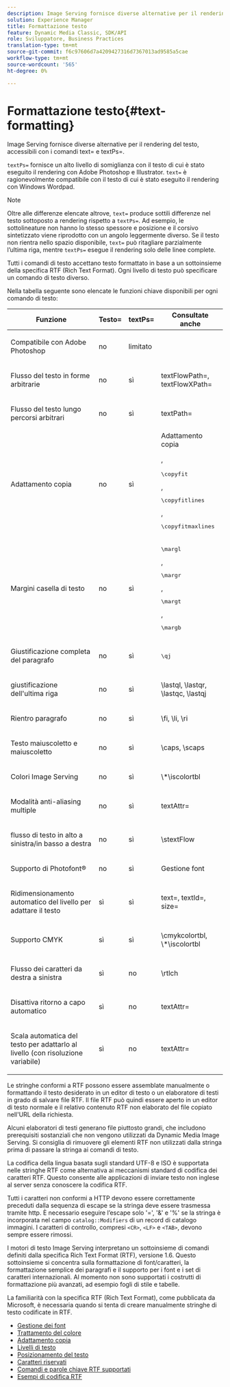 ```yaml
---
description: Image Serving fornisce diverse alternative per il rendering del testo, accessibili con i comandi text= e textPs=.
solution: Experience Manager
title: Formattazione testo
feature: Dynamic Media Classic, SDK/API
role: Sviluppatore, Business Practices
translation-type: tm+mt
source-git-commit: f6c97606d7a4209427316d7367013ad9585a5cae
workflow-type: tm+mt
source-wordcount: '565'
ht-degree: 0%

---
```



# Formattazione testo{#text-formatting}

Image Serving fornisce diverse alternative per il rendering del testo, accessibili con i comandi text= e textPs=.

`textPs=` fornisce un alto livello di somiglianza con il testo di cui è stato eseguito il rendering con Adobe Photoshop e Illustrator. `text=` è ragionevolmente compatibile con il testo di cui è stato eseguito il rendering con Windows Wordpad.

>[!NOTE]
>
>Oltre alle differenze elencate altrove, `text=` produce sottili differenze nel testo sottoposto a rendering rispetto a `textPs=`. Ad esempio, le sottolineature non hanno lo stesso spessore e posizione e il corsivo sintetizzato viene riprodotto con un angolo leggermente diverso. Se il testo non rientra nello spazio disponibile, `text=` può ritagliare parzialmente l’ultima riga, mentre `textPs=` esegue il rendering solo delle linee complete.

Tutti i comandi di testo accettano testo formattato in base a un sottoinsieme della specifica RTF (Rich Text Format). Ogni livello di testo può specificare un comando di testo diverso.

Nella tabella seguente sono elencate le funzioni chiave disponibili per ogni comando di testo:

<table id="table_9C41CBDA94C24805B538E5049B0137C6"> 
 <thead> 
  <tr> 
   <th class="entry"> <b> Funzione</b> </th> 
   <th class="entry"> <b> Testo=</b> </th> 
   <th class="entry"> <b> textPs=</b> </th> 
   <th class="entry"> <b> Consultate anche</b> </th> 
  </tr> 
 </thead>
 <tbody> 
  <tr> 
   <td> <p> Compatibile con Adobe Photoshop </p> </td> 
   <td> <p> no </p> </td> 
   <td> <p> limitato </p> </td> 
   <td> <p> </p> </td> 
  </tr> 
  <tr> 
   <td> <p>Flusso del testo in forme arbitrarie </p> </td> 
   <td> <p>no </p> </td> 
   <td> <p>sì </p> </td> 
   <td> <p>textFlowPath=, textFlowXPath= </p> </td> 
  </tr> 
  <tr> 
   <td> <p>Flusso del testo lungo percorsi arbitrari </p> </td> 
   <td> <p>no </p> </td> 
   <td> <p>sì </p> </td> 
   <td> <p>textPath= </p> </td> 
  </tr> 
  <tr> 
   <td> <p>Adattamento copia </p> </td> 
   <td> <p>no </p> </td> 
   <td> <p>sì </p> </td> 
   <td> Adattamento copia <p>, <pre>\copyfit</pre>, <pre>\copyfitlines</pre>, <pre>\copyfitmaxlines</pre> </p> </td> 
  </tr> 
  <tr> 
   <td> <p>Margini casella di testo </p> </td> 
   <td> <p>no </p> </td> 
   <td> <p>sì </p> </td> 
   <td> <p><pre>\margl</pre>, <pre>\margr</pre>, <pre>\margt</pre>, <pre>\margb</pre> </p> </td> 
  </tr> 
  <tr> 
   <td> <p>Giustificazione completa del paragrafo </p> </td> 
   <td> <p>no </p> </td> 
   <td> <p>sì </p> </td> 
   <td> <p><pre>\qj</pre> </p> </td> 
  </tr> 
  <tr> 
   <td> <p>giustificazione dell'ultima riga </p> </td> 
   <td> <p>no </p> </td> 
   <td> <p>sì </p> </td> 
   <td> <p>\lastql, \lastqr, \lastqc, \lastqj </p> </td> 
  </tr> 
  <tr> 
   <td> <p>Rientro paragrafo </p> </td> 
   <td> <p>no </p> </td> 
   <td> <p>sì </p> </td> 
   <td> <p>\fi, \li, \ri </p> </td> 
  </tr> 
  <tr> 
   <td> <p>Testo maiuscoletto e maiuscoletto </p> </td> 
   <td> <p>no </p> </td> 
   <td> <p>sì </p> </td> 
   <td> <p>\caps, \scaps </p> </td> 
  </tr> 
  <tr> 
   <td> <p>Colori Image Serving </p> </td> 
   <td> <p>no </p> </td> 
   <td> <p>sì </p> </td> 
   <td> <p>\*\iscolortbl </p> </td> 
  </tr> 
  <tr> 
   <td> <p>Modalità anti-aliasing multiple </p> </td> 
   <td> <p>no </p> </td> 
   <td> <p>sì </p> </td> 
   <td> <p>textAttr= </p> </td> 
  </tr> 
  <tr> 
   <td> <p>flusso di testo in alto a sinistra/in basso a destra </p> </td> 
   <td> <p>no </p> </td> 
   <td> <p>sì </p> </td> 
   <td> <p>\stextFlow </p> </td> 
  </tr> 
  <tr> 
   <td> <p>Supporto di Photofont® </p> </td> 
   <td> <p>no </p> </td> 
   <td> <p>sì </p> </td> 
   <td> Gestione font </td> 
  </tr> 
  <tr> 
   <td> <p>Ridimensionamento automatico del livello per adattare il testo </p> </td> 
   <td> <p>sì </p> </td> 
   <td> <p>sì </p> </td> 
   <td> <p>text=, textId=, size= </p> </td> 
  </tr> 
  <tr> 
   <td> <p>Supporto CMYK </p> </td> 
   <td> <p>sì </p> </td> 
   <td> <p>sì </p> </td> 
   <td> <p>\cmykcolortbl, \*\iscolortbl </p> </td> 
  </tr> 
  <tr> 
   <td> <p>Flusso dei caratteri da destra a sinistra </p> </td> 
   <td> <p>sì </p> </td> 
   <td> <p>no </p> </td> 
   <td> <p>\rtlch </p> </td> 
  </tr> 
  <tr> 
   <td> <p>Disattiva ritorno a capo automatico </p> </td> 
   <td> <p>sì </p> </td> 
   <td> <p>no </p> </td> 
   <td> <p>textAttr= </p> </td> 
  </tr> 
  <tr> 
   <td> <p>Scala automatica del testo per adattarlo al livello (con risoluzione variabile) </p> </td> 
   <td> <p>sì </p> </td> 
   <td> <p>no </p> </td> 
   <td> <p>textAttr= </p> </td> 
  </tr> 
 </tbody> 
</table>

Le stringhe conformi a RTF possono essere assemblate manualmente o formattando il testo desiderato in un editor di testo o un elaboratore di testi in grado di salvare file RTF. Il file RTF può quindi essere aperto in un editor di testo normale e il relativo contenuto RTF non elaborato del file copiato nell&#39;URL della richiesta.

Alcuni elaboratori di testi generano file piuttosto grandi, che includono prerequisiti sostanziali che non vengono utilizzati da Dynamic Media Image Serving. Si consiglia di rimuovere gli elementi RTF non utilizzati dalla stringa prima di passare la stringa ai comandi di testo.

La codifica della lingua basata sugli standard UTF-8 e ISO è supportata nelle stringhe RTF come alternativa ai meccanismi standard di codifica dei caratteri RTF. Questo consente alle applicazioni di inviare testo non inglese al server senza conoscere la codifica RTF.

Tutti i caratteri non conformi a HTTP devono essere correttamente preceduti dalla sequenza di escape se la stringa deve essere trasmessa tramite http. È necessario eseguire l’escape solo &#39;=&#39;, &#39;&amp;&#39; e &#39;%&#39; se la stringa è incorporata nel campo `catalog::Modifiers` di un record di catalogo immagini. I caratteri di controllo, compresi `<CR>`, `<LF>` e `<TAB>`, devono sempre essere rimossi.

I motori di testo Image Serving interpretano un sottoinsieme di comandi definiti dalla specifica Rich Text Format (RTF), versione 1.6. Questo sottoinsieme si concentra sulla formattazione di font/caratteri, la formattazione semplice dei paragrafi e il supporto per i font e i set di caratteri internazionali. Al momento non sono supportati i costrutti di formattazione più avanzati, ad esempio fogli di stile e tabelle.

La familiarità con la specifica RTF (Rich Text Format), come pubblicata da Microsoft, è necessaria quando si tenta di creare manualmente stringhe di testo codificate in RTF.

* [Gestione dei font](r-font-handling.md)
* [Trattamento del colore](r-color-handling.md)
* [Adattamento copia](r-copy-fitting.md)
* [Livelli di testo](r-text-layers.md)
* [Posizionamento del testo](r-text-positioning.md)
* [Caratteri riservati](r-reserved-characters.md)
* [Comandi e parole chiave RTF supportati](c-supported-rtf-commands-and-keywords/c-supported-rtf-commands-and-keywords.md)
* [Esempi di codifica RTF](r-rtf-encoding-examples.md)
